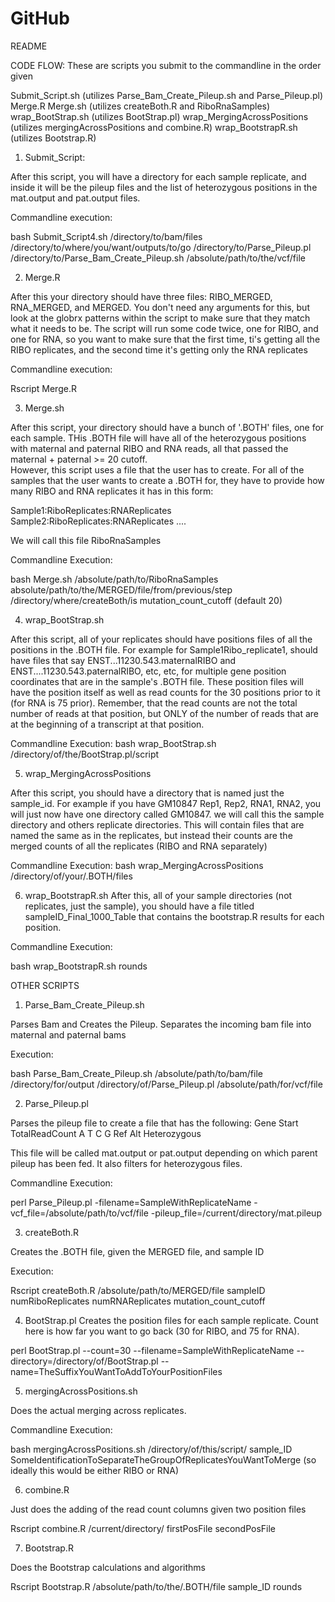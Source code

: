 # GitHub
README

CODE FLOW: These are scripts you submit to the commandline in the order given

Submit_Script.sh (utilizes Parse_Bam_Create_Pileup.sh and Parse_Pileup.pl)
Merge.R
Merge.sh (utilizes createBoth.R and RiboRnaSamples) 
wrap_BootStrap.sh  (utilizes BootStrap.pl)
wrap_MergingAcrossPositions (utilizes  mergingAcrossPositions and combine.R)
wrap_BootstrapR.sh (utilizes Bootstrap.R)

1) Submit_Script:

After this script, you will have a directory for each sample replicate, and inside it will be the pileup files and the list of heterozygous positions in the mat.output and pat.output files. 

Commandline execution: 

bash Submit_Script4.sh /directory/to/bam/files /directory/to/where/you/want/outputs/to/go /directory/to/Parse_Pileup.pl /directory/to/Parse_Bam_Create_Pileup.sh /absolute/path/to/the/vcf/file

2) Merge.R

After this your directory should have three files: RIBO_MERGED, RNA_MERGED, and MERGED. You don't need any arguments for this, but look at the globrx patterns within the script to make sure that they match what it needs to be. The script will run some code twice, one for RIBO, and one for RNA, so you want to make sure that the first time, ti's getting all the RIBO replicates, and the second time it's getting only the RNA replicates

Commandline execution:

Rscript Merge.R

3) Merge.sh

After this script, your directory should have a bunch of '.BOTH' files, one for each sample. THis .BOTH file will have all of the heterozygous positions with maternal and paternal RIBO and RNA reads, all that passed the maternal + paternal >= 20 cutoff.  
However, this script uses a file that the user has to create. For all of the samples that the user wants to create a .BOTH for, they have to provide how many RIBO and RNA replicates it has in this form:

Sample1:RiboReplicates:RNAReplicates
Sample2:RiboReplicates:RNAReplicates
....

We will call this file RiboRnaSamples

Commandline Execution:

bash Merge.sh /absolute/path/to/RiboRnaSamples absolute/path/to/the/MERGED/file/from/previous/step /directory/where/createBoth/is mutation_count_cutoff (default 20)

4) wrap_BootStrap.sh

After this script, all of your replicates should have positions files of all the positions in the .BOTH file. For example for Sample1Ribo_replicate1, should have files that say ENST...11230.543.maternalRIBO and ENST....11230.543.paternalRIBO, etc, etc, for multiple gene position coordinates that are in the sample's .BOTH file. These position files will have the position itself as well as read counts for the 30 positions prior to it (for RNA is 75 prior). Remember, that the read counts are not the total number of reads at that position, but ONLY of the number of reads that are at the beginning of a transcript at that position. 

Commandline Execution:
bash wrap_BootStrap.sh /directory/of/the/BootStrap.pl/script

5) wrap_MergingAcrossPositions

After this script, you should have a directory that is named just the sample_id. For example if you have GM10847 Rep1, Rep2, RNA1, RNA2, you will just now have one directory called GM10847. we will call this the sample directory and others replicate directories. This will contain files that are named the same as in the replicates, but instead their counts are the merged counts of all the replicates (RIBO and RNA separately)

Commandline Execution:
bash wrap_MergingAcrossPositions /directory/of/your/.BOTH/files

6) wrap_BootstrapR.sh
After this, all of your sample directories (not replicates, just the sample), you should have a file titled sampleID_Final_1000_Table that contains the bootstrap.R results for each position. 

Commandline Execution:

bash wrap_BootstrapR.sh rounds


OTHER SCRIPTS

1) Parse_Bam_Create_Pileup.sh

Parses Bam and Creates the Pileup. Separates the incoming bam file into maternal and paternal bams 

Execution:

bash Parse_Bam_Create_Pileup.sh /absolute/path/to/bam/file /directory/for/output /directory/of/Parse_Pileup.pl /absolute/path/for/vcf/file

2) Parse_Pileup.pl

Parses the pileup file to create a file that has the following:
Gene	Start	TotalReadCount	A	T	C	G	Ref	Alt	Heterozygous

This file will be called mat.output or pat.output depending on which parent pileup has been fed. It also filters for heterozygous files. 

Commandline Execution:

perl Parse_Pileup.pl -filename=SampleWithReplicateName -vcf_file=/absolute/path/to/vcf/file -pileup_file=/current/directory/mat.pileup


3) createBoth.R

Creates the .BOTH file, given the MERGED file, and sample ID

Execution:

Rscript createBoth.R /absolute/path/to/MERGED/file sampleID numRiboReplicates numRNAReplicates mutation_count_cutoff

4) BootStrap.pl
Creates the position files for each sample replicate. Count here is how far you want to go back (30 for RIBO, and 75 for RNA).

perl BootStrap.pl  --count=30 --filename=SampleWithReplicateName --directory=/directory/of/BootStrap.pl --name=TheSuffixYouWantToAddToYourPositionFiles

5) mergingAcrossPositions.sh

Does the actual merging across replicates. 

Commandline Execution:

bash mergingAcrossPositions.sh /directory/of/this/script/ sample_ID SomeIdentificationToSeparateTheGroupOfReplicatesYouWantToMerge (so ideally this would be either RIBO or RNA)

6) combine.R

Just does the adding of the read count columns given two position files

Rscript combine.R /current/directory/ firstPosFile secondPosFile

7) Bootstrap.R

Does the Bootstrap calculations and algorithms

Rscript Bootstrap.R /absolute/path/to/the/.BOTH/file sample_ID rounds

